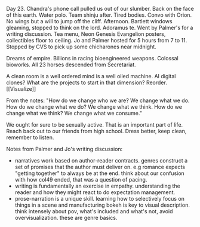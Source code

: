 Day 23. Chandra's phone call pulled us out of our slumber. Back on the face of this earth. Water polo. Team shinju after. Tired bodies. Convo with Orion. No wings but a will to jump off the cliff. Afternoon. Bartlett windows gleaming, stopped to think on the lord. Adoramus te. Went by Palmer's for a writing discussion. Tea menu, Neon Genesis Evangelion posters, collectibles floor to ceiling. Jo and Palmer hosted for 5 hours from 7 to 11. Stopped by CVS to pick up some chicharones near midnight.

Dreams of empire. Billions in racing bioengineered weapons. Colossal bioworks. All 23 horses descended from Secretariat.

A clean room is a well ordered mind is a well oiled machine. AI digital clones? What are the projects to start in that dimension? Reorder. [[Visualize]]

From the notes: 
"How do we change who we are? We change what we do. How do we change what we do? We change what we think. How do we change what we think? We change what we consume."

We ought for sure to be sexually active. That is an important part of life. 
Reach back out to our friends from high school.
Dress better, keep clean, remember to listen.

Notes from Palmer and Jo's writing discussion:
- narratives work based on author-reader contracts. genres construct a set of promises that the author must deliver on. e.g romance expects "getting together" to always be at the end. think about our confusion with how col49 ended, that was a question of pacing.
- writing is fundamentally an exercise in empathy. understanding the reader and how they might react to do expectation management.
- prose-narration is a unique skill. learning how to selectively focus on things in a scene and manufacturing bokeh is key to visual description. think intensely about pov, what's included and what's not, avoid overvisualization. these are genre basics.
